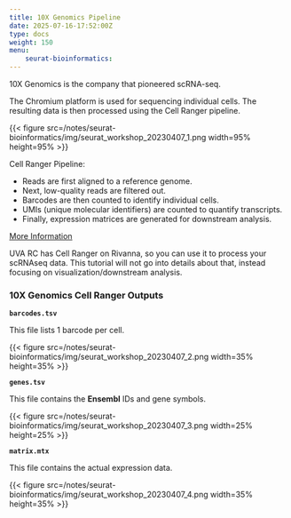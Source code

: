 ```yaml
---
title: 10X Genomics Pipeline
date: 2025-07-16-17:52:00Z
type: docs 
weight: 150
menu: 
    seurat-bioinformatics:
---
```


10X Genomics is the company that pioneered scRNA-seq.

The Chromium platform is used for sequencing individual cells.
The resulting data is then processed using the Cell Ranger pipeline.

{{< figure src=/notes/seurat-bioinformatics/img/seurat_workshop_20230407_1.png width=95% height=95% >}}

Cell Ranger Pipeline:

* Reads are first aligned to a reference genome.
* Next, low-quality reads are filtered out.
* Barcodes are then counted to identify individual cells.
* UMIs (unique molecular identifiers) are counted to quantify transcripts.
* Finally, expression matrices are generated for downstream analysis.

[More Information](https://support.10xgenomics.com/single-cell-gene-expression/software/pipelines/latest/what-is-cell-ranger)

UVA RC has Cell Ranger on Rivanna, so you can use it to process your scRNAseq data. This tutorial will not go into details about that, instead focusing on visualization/downstream analysis. 

### 10X Genomics Cell Ranger Outputs

__`barcodes.tsv`__

This file lists 1 barcode per cell.

{{< figure src=/notes/seurat-bioinformatics/img/seurat_workshop_20230407_2.png width=35% height=35% >}}

__`genes.tsv`__

This file contains the **Ensembl** IDs and gene symbols.

{{< figure src=/notes/seurat-bioinformatics/img/seurat_workshop_20230407_3.png width=25% height=25% >}}

__`matrix.mtx`__

This file contains the actual expression data.

{{< figure src=/notes/seurat-bioinformatics/img/seurat_workshop_20230407_4.png width=35% height=35% >}}


